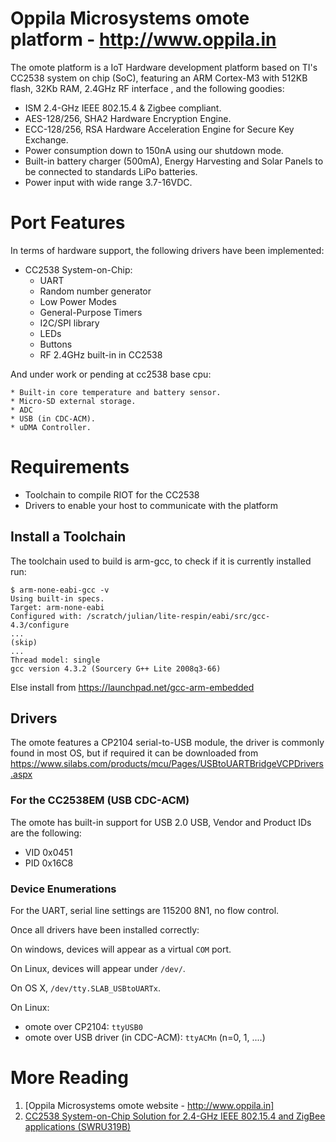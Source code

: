 Oppila Microsystems omote platform -  http://www.oppila.in
============================================

The omote platform  is a IoT Hardware development platform based
on TI's CC2538 system on chip (SoC), featuring an ARM Cortex-M3 with 512KB
flash, 32Kb RAM, 2.4GHz RF interface , and the
following goodies:

* ISM 2.4-GHz IEEE 802.15.4 & Zigbee compliant.
* AES-128/256, SHA2 Hardware Encryption Engine.
* ECC-128/256, RSA Hardware Acceleration Engine for Secure Key Exchange.
* Power consumption down to 150nA using our shutdown mode.
* Built-in battery charger (500mA), Energy Harvesting and Solar Panels to be connected to standards LiPo batteries.
* Power input with wide range 3.7-16VDC.

Port Features
=============
In terms of hardware support, the following drivers have been implemented:

  * CC2538 System-on-Chip:
    * UART
    * Random number generator
    * Low Power Modes
    * General-Purpose Timers
    * I2C/SPI library
    * LEDs
    * Buttons
    * RF 2.4GHz built-in in CC2538

And under work or pending at cc2538 base cpu:

    * Built-in core temperature and battery sensor.
    * Micro-SD external storage.
    * ADC
    * USB (in CDC-ACM).
    * uDMA Controller.

Requirements
============

 * Toolchain to compile RIOT for the CC2538
 * Drivers to enable your host to communicate with the platform

Install a Toolchain
-------------------
The toolchain used to build is arm-gcc, to check if it is currently installed run:

    $ arm-none-eabi-gcc -v
    Using built-in specs.
    Target: arm-none-eabi
    Configured with: /scratch/julian/lite-respin/eabi/src/gcc-4.3/configure
    ...
    (skip)
    ...
    Thread model: single
    gcc version 4.3.2 (Sourcery G++ Lite 2008q3-66)

Else install from <https://launchpad.net/gcc-arm-embedded>


Drivers
-------
The omote features a CP2104 serial-to-USB module, the driver is commonly found in most OS, but if required it can be downloaded
from <https://www.silabs.com/products/mcu/Pages/USBtoUARTBridgeVCPDrivers.aspx>


### For the CC2538EM (USB CDC-ACM)
The omote has built-in support for USB 2.0 USB, Vendor and Product IDs are the following:

  * VID 0x0451
  * PID 0x16C8

### Device Enumerations
For the UART, serial line settings are 115200 8N1, no flow control.

Once all drivers have been installed correctly:

On windows, devices will appear as a virtual `COM` port.

On Linux, devices will appear under `/dev/`.

On OS X, `/dev/tty.SLAB_USBtoUARTx`.

On Linux:

* omote over CP2104: `ttyUSB0`
* omote over USB driver (in CDC-ACM): `ttyACMn` (n=0, 1, ....)

More Reading
============
1. [Oppila Microsystems omote website - http://www.oppila.in]
2. [CC2538 System-on-Chip Solution for 2.4-GHz IEEE 802.15.4 and ZigBee applications (SWRU319B)][cc2538]

[cc2538]: http://www.ti.com/product/cc2538     "CC2538"
